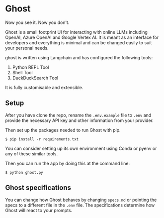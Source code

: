 # Ghost

Now you see it. Now you don't.

Ghost is a small footprint UI for interacting with online LLMs including OpenAI, Azure OpenAI and Google Vertex AI. It is meant as an interface for developers and everything is minimal and can be changed easily to suit your personal needs.

ghost is written using Langchain and has configured the following tools:
1. Python REPL Tool
2. Shell Tool
3. DuckDuckSearch Tool

It is fully customisable and extensible.

## Setup

After you have clone the repo, rename the `.env.example` file to `.env` and provide the necessary API key and other information from your provider.

Then set up the packages needed to run Ghost with pip.

```
$ pip install -r requirements.txt
```

You can consider setting up its own environment using Conda or pyenv or any of these similar tools.

Then you can run the app by doing this at the command line:

```
$ python ghost.py
```

## Ghost specifications

You can change how Ghost behaves by changing `specs.md` or pointing the specs to a different file in the `.env` file. The specifications determine how Ghost will react to your prompts.